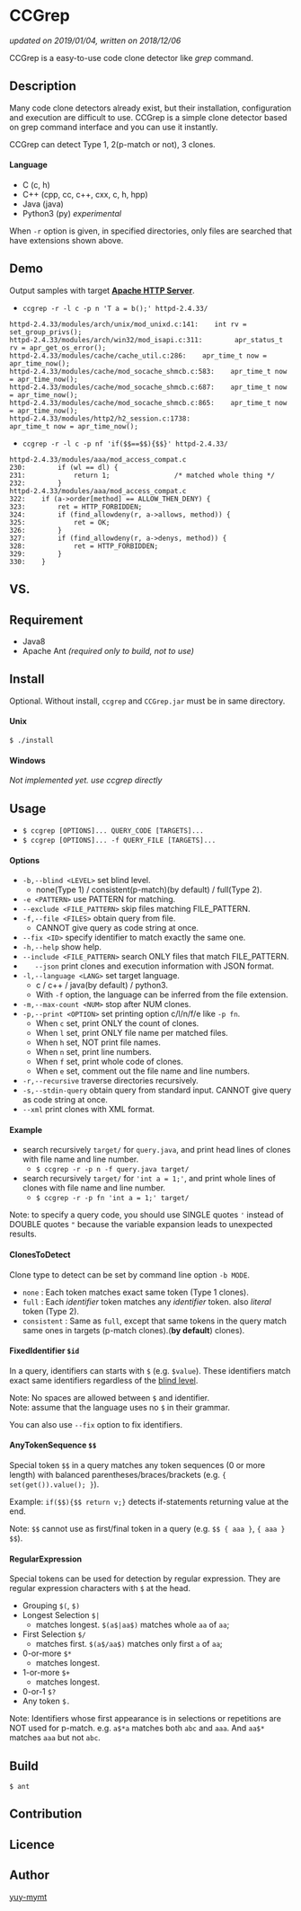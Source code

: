 CCGrep
====
*updated on 2019/01/04, written on 2018/12/06*

CCGrep is a easy-to-use code clone detector like *grep* command.

## Description
Many code clone detectors already exist, but their installation, configuration and execution are difficult to use.
CCGrep is a simple clone detector based on grep command interface and you can use it instantly.

CCGrep can detect Type 1, 2(p-match or not), 3 clones.

#### Language
 - C (c, h)
 - C++ (cpp, cc, c++, cxx, c, h, hpp)
 - Java (java)
 - Python3 (py) *experimental*

When `-r` option is given, in specified directories,
only files are searched that have extensions shown above.

## Demo
Output samples with target [**Apache HTTP Server**](http://httpd.apache.org/).

 - `ccgrep -r -l c -p n 'T a = b();' httpd-2.4.33/ `

```
httpd-2.4.33/modules/arch/unix/mod_unixd.c:141:    int rv = set_group_privs();
httpd-2.4.33/modules/arch/win32/mod_isapi.c:311:        apr_status_t rv = apr_get_os_error();
httpd-2.4.33/modules/cache/cache_util.c:286:    apr_time_t now = apr_time_now();
httpd-2.4.33/modules/cache/mod_socache_shmcb.c:583:    apr_time_t now = apr_time_now();
httpd-2.4.33/modules/cache/mod_socache_shmcb.c:687:    apr_time_t now = apr_time_now();
httpd-2.4.33/modules/cache/mod_socache_shmcb.c:865:    apr_time_t now = apr_time_now();
httpd-2.4.33/modules/http2/h2_session.c:1738:                apr_time_t now = apr_time_now();
```

 -  `ccgrep -r -l c -p nf 'if($$==$$){$$}' httpd-2.4.33/ `
```
httpd-2.4.33/modules/aaa/mod_access_compat.c
230:        if (wl == dl) {
231:            return 1;                /* matched whole thing */
232:        }
httpd-2.4.33/modules/aaa/mod_access_compat.c
322:    if (a->order[method] == ALLOW_THEN_DENY) {
323:        ret = HTTP_FORBIDDEN;
324:        if (find_allowdeny(r, a->allows, method)) {
325:            ret = OK;
326:        }
327:        if (find_allowdeny(r, a->denys, method)) {
328:            ret = HTTP_FORBIDDEN;
329:        }
330:    }
```

## VS.
## Requirement
 - Java8
 - Apache Ant *(required only to build, not to use)*

## Install
Optional.
Without install, `ccgrep` and `CCGrep.jar` must be in same directory.

#### Unix
`$ ./install`

#### Windows
*Not implemented yet. use ccgrep directly*

## Usage
 - `$ ccgrep [OPTIONS]... QUERY_CODE [TARGETS]...`
 - `$ ccgrep [OPTIONS]... -f QUERY_FILE [TARGETS]...`

#### Options
 - `-b,--blind <LEVEL>`     set blind level.
   - none(Type 1) / consistent(p-match)(by default) / full(Type 2).
 - `-e <PATTERN>`                  use PATTERN for matching.
 - `--exclude <FILE_PATTERN>`   skip files matching FILE_PATTERN.
 - `-f,--file <FILES>`      obtain query from file.
   - CANNOT give query as code string at once.
 - `--fix <ID>`         specify identifier to match exactly the same one.
 - `-h,--help`              show help.
 - `--include <FILE_PATTERN>`   search ONLY files that match FILE_PATTERN.
 - `   --json`              print clones and execution information with JSON format.
 - `-l,--language <LANG>`   set target language.
   - c / c++ / java(by default) / python3.
   - With `-f` option, the language can be inferred from the file extension.
 - `-m,--max-count <NUM>`   stop after NUM clones.
 - `-p,--print <OPTION>`    set printing option c/l/n/f/e like `-p fn`.
   - When `c` set, print ONLY the count of clones.
   - When `l` set, print ONLY file name per matched files.
   - When `h` set, NOT print file names.
   - When `n` set, print line numbers.
   - When `f` set, print whole code of clones.
   - When `e` set, comment out the file name and line numbers.
 - `-r,--recursive`         traverse directories recursively.
 - `-s,--stdin-query`       obtain query from standard input. CANNOT give
                        query as code string at once.
 - `--xml`               print clones with XML format.

#### Example
 - search recursively `target/` for `query.java`, and print head lines of clones with file name and line number.
   - `$ ccgrep -r -p n -f query.java target/`
 - search recursively `target/` for `'int a = 1;'`, and print whole lines of clones with file name and line number.
   - `$ ccgrep -r -p fn 'int a = 1;' target/`

Note: to specify a query code, you should use SINGLE quotes `'` instead of DOUBLE quotes `"` because the variable expansion leads to unexpected results.

#### ClonesToDetect
Clone type to detect can be set by command line option `-b MODE`.
 - `none`       : Each token matches exact same token (Type 1 clones).
 - `full`       : Each *identifier* token matches any *identifier* token. also *literal* token (Type 2).
 - `consistent` : Same as `full`, except that same tokens in the query match same ones in targets (p-match clones).(**by default**)
clones).

#### FixedIdentifier `$id`
In a query, identifiers can starts with `$` (e.g. `$value`).
These identifiers match exact same identifiers regardless of the [blind level](#ClonesToDetect).

Note: No spaces are allowed between `$` and identifier.  
Note: assume that the language uses no `$` in their grammar.

You can also use `--fix` option to fix identifiers.

#### AnyTokenSequence `$$`
Special token `$$` in a query matches any token sequences (0 or more length) with balanced parentheses/braces/brackets
 (e.g. `{ set(get()).value(); }`).

Example: `if($$){$$ return v;}` detects if-statements returning value at the end.

Note: `$$` cannot use as first/final token in a query (e.g. `$$ { aaa }`, `{ aaa } $$`).

#### RegularExpression
Special tokens can be used for detection by regular expression.
They are regular expression characters with `$` at the head.
 - Grouping `$(`, `$)`
 - Longest Selection `$|`
   - matches longest. `$(a$|aa$)` matches whole `aa` of `aa`;
 - First Selection `$/`
   - matches first. `$(a$/aa$)` matches only first `a` of `aa`;
 - 0-or-more `$*`
   - matches longest.
 - 1-or-more `$+`
   - matches longest.
 - 0-or-1 `$?`
 - Any token `$.`

Note: Identifiers whose first appearance is in selections or repetitions are NOT used for p-match.
e.g. `a$*a` matches both `abc` and `aaa`. And `aa$*` matches `aaa` but not `abc`.


## Build

`$ ant`

## Contribution
## Licence
## Author
[yuy-mymt](http://sel.ist.osaka-u.ac.jp/)
